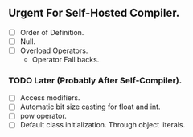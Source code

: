 ## Urgent For Self-Hosted Compiler.
- [ ] Order of Definition.
- [ ] Null.
- [ ] Overload Operators.
    - Operator Fall backs.
### TODO Later (Probably After Self-Compiler).
- [ ] Access modifiers.
- [ ] Automatic bit size casting for float and int.
- [ ] pow operator.
- [ ] Default class initialization. Through object literals.